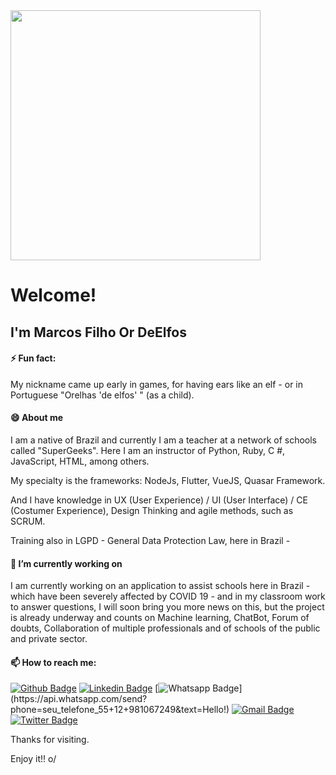 <img align="center" width="400" height="400" src="https://avatars.githubusercontent.com/u/59063880?v=4">

 
# Welcome!
 
## I'm Marcos Filho Or DeElfos


#### **⚡ Fun fact**: 
My nickname came up early in games, for having ears like an elf - or in Portuguese "Orelhas 'de elfos' " (as a child).


#### **😄 About me**
I am a native of Brazil and currently I am a teacher at a network of schools called "SuperGeeks". Here I am an instructor of Python, Ruby, C #, JavaScript, HTML, among others.

My specialty is the frameworks: NodeJs, Flutter, VueJS, Quasar Framework.

And I have knowledge in UX (User Experience) / UI (User Interface) / CE (Costumer Experience), Design Thinking and agile methods, such as SCRUM.

Training also in LGPD - General Data Protection Law, here in Brazil -

#### **🔭 I’m currently working on**


I am currently working on an application to assist schools here in Brazil - which have been severely affected by COVID 19 - and in my classroom work to answer questions, I will soon bring you more news on this, but the project is already underway and counts on Machine learning, ChatBot, Forum of doubts, Collaboration of multiple professionals and of schools of the public and private sector.

#### **📫 How to reach me:**
[![Github Badge](https://img.shields.io/badge/-Github-000?style=flat-square&logo=Github&logoColor=white&link=https://github.com/DeElfos)](https://github.com/DeElfos)
[![Linkedin Badge](https://img.shields.io/badge/-LinkedIn-blue?style=flat-square&logo=Linkedin&logoColor=white&link=https://www.linkedin.com/in/marcos-filho-02839a161/)](https://www.linkedin.com/in/marcos-filho-02839a161/)
[![Whatsapp Badge](https://img.shields.io/badge/-Whatsapp-4CA143?style=flat-square&labelColor=4CA143&logo=whatsapp&logoColor=white&link=https://api.whatsapp.com/send?phone=seu_telefone_55+12+981067249&text=Hello!)](https://api.whatsapp.com/send?phone=seu_telefone_55+12+981067249&text=Hello!)
[![Gmail Badge](https://img.shields.io/badge/-Gmail-c14438?style=flat-square&logo=Gmail&logoColor=white&link=mailto:santosefilhomarcos@gmail.com)](mailto:santosefilhomarcos@gmail.com)
[![Twitter Badge](https://img.shields.io/badge/-Twitter-blue?style=flat-square&logo=Twitter&logoColor=white&link=https://twitter.com/DeEllfos)](https://twitter.com/DeEllfos)


 
Thanks for visiting. 
 
Enjoy it!! o/



